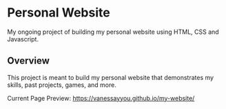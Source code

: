 # Personal Website
My ongoing project of building my personal website using HTML, CSS and Javascript.
## Overview
This project is meant to build my personal website that demonstrates my skills, past projects, games, and more.

Current Page Preview:
https://vanessayyou.github.io/my-website/
